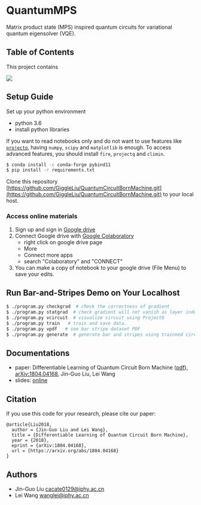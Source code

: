 # QuantumMPS
Matrix product state (MPS) inspired quantum circuits for variational quantum eigensolver (VQE).

## Table of Contents
This project contains

![](docs/images/qcbm.png)

## Setup Guide
Set up your python environment

* python 3.6
* install python libraries

If you want to read notebooks only and do not want to use features like [`projectq`](https://github.com/ProjectQ-Framework/ProjectQ), having `numpy`, `scipy` and `matplotlib` is enough.
To access advanced features, you should install `fire`, `projectq` and `climin`.
```bash
$ conda install -c conda-forge pybind11
$ pip install -r requirements.txt
```

Clone this repository [https://github.com/GiggleLiu/QuantumCircuitBornMachine.git](https://github.com/GiggleLiu/QuantumCircuitBornMachine.git) to your local host.

### Access online materials
1. Sign up and sign in [Google drive](https://drive.google.com/)
2. Connect Google drive with [Google Colaboratory](https://colab.research.google.com)
    - right click on google drive page
    - More
    - Connect more apps
    - search "Colaboratory" and "CONNECT"
3. You can make a copy of notebook to your google drive (File Menu) to save your edits.

## Run Bar-and-Stripes Demo on Your Localhost

```bash
$ ./program.py checkgrad  # check the correctness of gradient
$ ./program.py statgrad  # check gradient will not vanish as layer index increase.
$ ./program.py vcircuit  # visualize circuit using ProjectQ
$ ./program.py train   # train and save data.
$ ./program.py vpdf   # see bar stripe dataset PDF
$ ./program.py generate  # generate bar and stripes using trainned circuit.
```

## Documentations

* paper: Differentiable Learning of Quantum Circuit Born Machine ([pdf](docs/1804.04168.pdf)), [arXiv:1804.04168](https://arxiv.org/abs/1804.04168), Jin-Guo Liu, Lei Wang
* slides: [online](https://docs.google.com/presentation/d/1ZNysy-MUlkPfuxUtZMz_Sd8Mz43oC6y7FcyeGGMaQoU/edit?usp=sharing)

## Citation

If you use this code for your research, please cite our paper:

```
@article{Liu2018,
  author = {Jin-Guo Liu and Lei Wang},
  title = {Differentiable Learning of Quantum Circuit Born Machine},
  year = {2018},
  eprint = {arXiv:1804.04168},
  url = {https://arxiv.org/abs/1804.04168}
}
```

## Authors

* Jin-Guo Liu <cacate0129@iphy.ac.cn>
* Lei Wang <wanglei@iphy.ac.cn>
